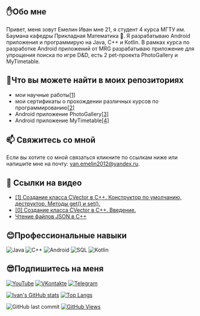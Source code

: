 ## ✋Обо мне
Привет, меня зовут Емелин Иван мне 21, я студент 4 курса МГТУ им. Баумана кафедры Прикладная Математика 👨‍. Я разрабатываю Android приложения и программирую на Java, C++ и Kotlin. В рамках курса по разработке Android приложений от MRG разрабатываю приложение для упрощения поиска по игре D&D, есть 2 pet-проекта PhotoGallery и MyTimetable.
## 📓Что вы можете найти в моих репозиториях
* мои научные работы[[1]](https://github.com/avelycure/ScientificWork "See more")
* мои сертификаты о прохождении различных курсов по программированию[[2]](https://github.com/avelycure/MyCertificates "See more")
* Android приложение PhotoGallery[[3]](https://github.com/avelycure/PhotoGallery "See more")
* Android приложение MyTimetable[[4]](https://github.com/avelycure/MyTimetable "See more")
## 📫 Свяжитесь со мной
Если вы хотите со мной связаться кликните по ссылкам ниже или напишите мне на почту: van.emelin2012@yandex.ru.
## 🎦 Ссылки на видео
<!-- YOUTUBE:START -->
* [[1] Создание класса CVector в C++. Конструктор по умолчанию, деструктор. Методы get() и set().](https://www.youtube.com/watch?v=DlyfEXyd7jk)
* [[0] Создание класса CVector в C++. Введение.](https://www.youtube.com/watch?v=p-vh5NBAYS0)
* [Чтение файлов JSON в C++](https://www.youtube.com/watch?v=1pUVp9zH_Nw)
<!-- YOUTUBE:END -->
## 😊Профессиональные навыки
![Java](https://img.shields.io/badge/-java-A01368?style=for-the-badge&logo=java&logoColor=F7AD2B)
![C++](https://img.shields.io/badge/-c++-A01368?style=for-the-badge&logo=C%2b%2b&logoColor=377FE6)
![Android](https://img.shields.io/badge/-android-A01368?style=for-the-badge&logo=Android&logoColor=3BF72B)
![SQL](https://img.shields.io/badge/-sql-A01368?style=for-the-badge&logo=postgresql&logoColor=F7AD2B)
![Kotlin](https://img.shields.io/badge/-Kotlin-A01368?style=for-the-badge&logo=kotlin&logoColor=0D30CE)
## 😎Подпишитесь на меня
[![YouTube](https://img.shields.io/badge/-YouTube-A01368?style=for-the-badge&logo=YouTube&logoColor=FF2400)](https://www.youtube.com/channel/UCzSWR2CWxIMxpvAPVSUeQ3Q)
[![VKontakte](https://img.shields.io/badge/-Vkontakte-A01368?style=for-the-badge&logo=Vk&logoColor=377FE6)](https://vk.com/ivaneme1in)
[![Telegram](https://img.shields.io/badge/-Telegram-A01368?style=for-the-badge&logo=Telegram&logoColor=377FE6)](ivan_emelin)

[![Ivan's GitHub stats](https://github-readme-stats.vercel.app/api?include_all_commits=true&username=avelycure&count_private=true&show_icons=true&theme=radical)](https://github.com/avelycure) [![Top Langs](https://github-readme-stats.vercel.app/api/top-langs/?username=avelycure&hide=MakeFile,Meson&langs_count=4&theme=radical)](https://github.com/avelycure)

<img alt="GitHub last commit" src="https://img.shields.io/github/last-commit/avelycure/avelycure?label=last%20update"> <a href="#"><img alt="GitHub Views" src="https://komarev.com/ghpvc/?username=avelycure&color=yellow"/></a>
